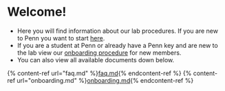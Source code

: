 # Welcome!

* Here you will find information about our lab procedures. If you are new to Penn you want to start [here](welcome.md).
* If you are a student at Penn or already have a Penn key and are new to the lab view our [onboarding procedure](welcome.md) for new members.
* You can also view all available documents down below.

{% content-ref url="faq.md" %}[faq.md](faq.md){% endcontent-ref %} 
{% content-ref url="onboarding.md" %}[onboarding.md](onboarding.md){% endcontent-ref %}
